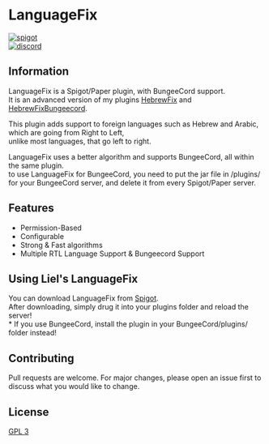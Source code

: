 # LanguageFix

[<img alt="spigot" src="https://lielamar.com/other/github_spigot.png" size=1.5>](https://www.spigotmc.org/resources/language-fix.85682/)
<br>[<img alt="discord" src="https://lielamar.com/other/github_discord.png" size=1.5>](https://discord.gg/NzgBrqR)


## Information
LanguageFix is a Spigot/Paper plugin, with BungeeCord support.
<br>It is an advanced version of my plugins [HebrewFix](https://bitbucket.org/hebrewfix/hebrewfix-plugin/src/develop/) and [HebrewFixBungeecord](https://github.com/LielAmar/HebrewFixBungeecord/tree/master).

This plugin adds support to foreign languages such as Hebrew and Arabic, which are going from Right to Left,
<br>unlike most languages, that go left to right.

LanguageFix uses a better algorithm and supports BungeeCord, all within the same plugin.
<br>to use LanguageFix for BungeeCord, you need to put the jar file in /plugins/ for your BungeeCord server, and delete it from every Spigot/Paper server.

## Features
* Permission-Based
* Configurable
* Strong & Fast algorithms
* Multiple RTL Language Support
& Bungeecord Support

## Using Liel's LanguageFix
You can download LanguageFix from [Spigot](https://www.spigotmc.org/resources/language-fix.85682/).
<br>After downloading, simply drug it into your plugins folder and reload the server!
<br>* If you use BungeeCord, install the plugin in your BungeeCord/plugins/ folder instead!

## Contributing
Pull requests are welcome. For major changes, please open an issue first to discuss what you would like to change.

## License
[GPL 3](https://choosealicense.com/licenses/agpl-3.0/)
